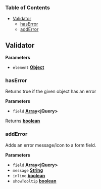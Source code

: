 <!-- Generated by documentation.js. Update this documentation by updating the source code. -->

### Table of Contents

-   [Validator](#validator)
    -   [hasError](#haserror)
    -   [addError](#adderror)

## Validator

**Parameters**

-   `element` **[Object](https://developer.mozilla.org/en-US/docs/Web/JavaScript/Reference/Global_Objects/Object)** 

### hasError

Returns true if the given object has an error

**Parameters**

-   `field` **[Array](https://developer.mozilla.org/en-US/docs/Web/JavaScript/Reference/Global_Objects/Array)&lt;jQuery>** 

Returns **[boolean](https://developer.mozilla.org/en-US/docs/Web/JavaScript/Reference/Global_Objects/Boolean)** 

### addError

Adds an error message/icon to a form field.

**Parameters**

-   `field` **[Array](https://developer.mozilla.org/en-US/docs/Web/JavaScript/Reference/Global_Objects/Array)&lt;jQuery>** 
-   `message` **[String](https://developer.mozilla.org/en-US/docs/Web/JavaScript/Reference/Global_Objects/String)** 
-   `inline` **[boolean](https://developer.mozilla.org/en-US/docs/Web/JavaScript/Reference/Global_Objects/Boolean)** 
-   `showTooltip` **[boolean](https://developer.mozilla.org/en-US/docs/Web/JavaScript/Reference/Global_Objects/Boolean)** 
